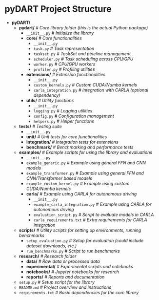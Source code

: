 # pyDART Project Structure

- **pyDART/**
  - **pydart/** *# Core library folder (this is the actual Python package)*
    - `__init__.py` *# Initialize the library*
    - **core/** *# Core functionalities*
      - `__init__.py`
      - `task.py` *# Task representation*
      - `taskset.py` *# TaskSet and pipeline management*
      - `scheduler.py` *# Task scheduling across CPU/GPU*
      - `worker.py` *# CPU/GPU workers*
      - `profiler.py` *# Profiling utilities*
    - **extensions/** *# Extension functionalities*
      - `__init__.py`
      - `custom_kernels.py` *# Custom CUDA/Numba kernels*
      - `carla_integration.py` *# Integration with CARLA (optional dependency)*
    - **utils/** *# Utility functions*
      - `__init__.py`
      - `logging.py` *# Logging utilities*
      - `config.py` *# Configuration management*
      - `helpers.py` *# Helper functions*
  - **tests/** *# Testing suite*
    - `__init__.py`
    - **unit/** *# Unit tests for core functionalities*
    - **integration/** *# Integration tests for extensions*
    - **benchmark/** *# Benchmarking and performance tests*
  - **examples/** *# Example scripts for using the library and evaluations*
    - `__init__.py`
    - `example_generic.py` *# Example using general FFN and CNN models*
    - `example_transformer.py` *# Example using general FFN and CNN/Transformer based models*
    - `example_custom_kernel.py` *# Example using custom CUDA/Numba kernels*
    - **carla/** *# Example using CARLA for autonomous driving*
      - `__init__.py`
      - `example_carla_integration.py` *# Example using CARLA for autonomous driving*
      - `evaluation_script.py` *# Script to evaluate models in CARLA*
      - `carla_requirements.txt` *# Extra requirements for CARLA integration*
  - **scripts/** *# Utility scripts for setting up environments, running benchmarks*
    - `setup_evaluation.py` *# Setup for evaluation (could include dataset downloads, etc.)*
    - `run_benchmarks.py` *# Script to run benchmarks*
  - **research/** *# Research folder*
    - **data/** *# Raw data or processed data*
    - **experimental/** *# Experimental scripts and notebooks*
    - **notebooks/** *# Jupyter notebooks for research*
    - **reports/** *# Reports and documentation*
  - `setup.py` *# Setup script for the library*
  - `README.md` *# Project overview and instructions*
  - `requirements.txt` *# Basic dependencies for the core library*
